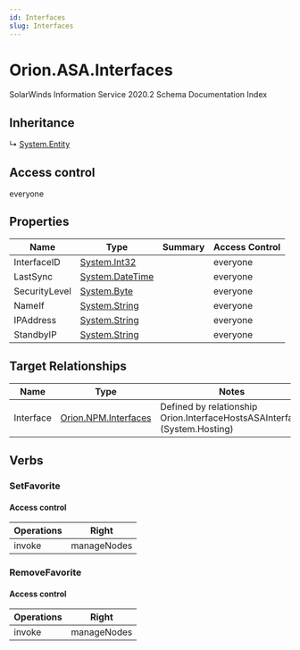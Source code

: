 ```yaml
---
id: Interfaces
slug: Interfaces
---
```


# Orion.ASA.Interfaces

SolarWinds Information Service 2020.2 Schema Documentation Index

## Inheritance

↳ [System.Entity](./../System/Entity)

## Access control

everyone

## Properties

| Name | Type | Summary | Access Control |
| ------ | ------ | ------ | ------ |
| InterfaceID | [System.Int32](https://docs.microsoft.com/en-us/dotnet/api/system.int32) |  | everyone |
| LastSync | [System.DateTime](https://docs.microsoft.com/en-us/dotnet/api/system.datetime) |  | everyone |
| SecurityLevel | [System.Byte](https://docs.microsoft.com/en-us/dotnet/api/system.byte) |  | everyone |
| NameIf | [System.String](https://docs.microsoft.com/en-us/dotnet/api/system.string) |  | everyone |
| IPAddress | [System.String](https://docs.microsoft.com/en-us/dotnet/api/system.string) |  | everyone |
| StandbyIP | [System.String](https://docs.microsoft.com/en-us/dotnet/api/system.string) |  | everyone |

## Target Relationships

| Name | Type | Notes |
| ------ | ------ | ------ |
| Interface | [Orion.NPM.Interfaces](./../Orion.NPM/Interfaces) | Defined by relationship Orion.InterfaceHostsASAInterface (System.Hosting) |

## Verbs

### SetFavorite

#### Access control

| Operations | Right |
| ------ | ------ |
| invoke | manageNodes |

### RemoveFavorite

#### Access control

| Operations | Right |
| ------ | ------ |
| invoke | manageNodes |

